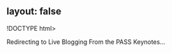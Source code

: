 layout: false
---
!DOCTYPE html>
<html>
	<head>
		<title>Redirecting to Live Blogging From the PASS Keynotes</title>
  		<link rel="canonical" href="http://improve.dk/live-blogging-from-the-pass-keynotes/"/>
		<meta http-equiv="content-type" content="text/html; charset=utf-8" />
		<meta http-equiv="refresh" content="0;url=http://improve.dk/live-blogging-from-the-pass-keynotes/" />
	</head>
	<body>
		Redirecting to Live Blogging From the PASS Keynotes...
	</body>
</html>